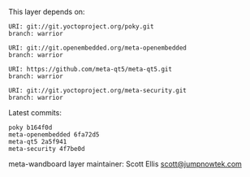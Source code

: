 This layer depends on:

    URI: git://git.yoctoproject.org/poky.git
    branch: warrior

    URI: git://git.openembedded.org/meta-openembedded
    branch: warrior

    URI: https://github.com/meta-qt5/meta-qt5.git
    branch: warrior

    URI: git://git.yoctoproject.org/meta-security.git
    branch: warrior

Latest commits:

    poky b164f0d
    meta-openembedded 6fa72d5
    meta-qt5 2a5f941
    meta-security 4f7be0d

meta-wandboard layer maintainer: Scott Ellis <scott@jumpnowtek.com>
